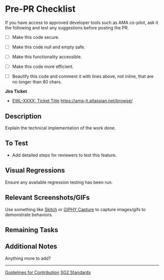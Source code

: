 <!-- NOTE: PLEASE INCLUDE THE JIRA TICKET IN THE PR TITLE in format: 'EWL-1234: Ticket Title' -->
<!-- NOTE: Please just put "N/A" for any section below that isn't applicable to the work you've done, do not omit entirely. -->

# Pre-PR Checklist
If you have access to approved developer tools such as AMA co-pilot, ask it the following and test any suggestions before posting the PR.
- [ ] Make this code secure.
- [ ] Make this code null and empty safe.
- [ ] Make this functionality accessible.
- [ ] Make this code more efficient.
- [ ] Beautify this code and comment it with lines above, not inline, that are no longer than 80 chars.


**Jira Ticket**
- [EWL-XXXX: Ticket Title]([https://ama-it.atlassian.net/browse/EWL-XXXX)
https://ama-it.atlassian.net/browse/

## Description
Explain the technical implementation of the work done.


## To Test
- Add detailed steps for reviewers to test this feature.


## Visual Regressions
Ensure any available regression testing has been run.


## Relevant Screenshots/GIFs
Use something like [Skitch](https://evernote.com/skitch/) or [GIPHY Capture](https://giphy.com/apps/giphycapture) to capture images/gifs to demonstrate behaviors.


## Remaining Tasks



## Additional Notes
Anything more to add?

---

[Guidelines for Contribution](CONTRIBUTING.md)
[SG2 Standards](ama-style-guide-2/docs/standards.md)
